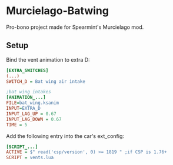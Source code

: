 # Murcielago-Batwing

Pro-bono project made for Spearmint's Murcielago mod.

## Setup 

Bind the vent animation to extra D:

```ini
[EXTRA_SWITCHES]
(...)
SWITCH_D = Bat wing air intake
```

```ini
;bat wing intakes
[ANIMATION_...]
FILE=bat_wing.ksanim
INPUT=EXTRA_D
INPUT_LAG_UP = 0.67
INPUT_LAG_DOWN = 0.67
TIME = 5
```

Add the following entry into the car's ext_config:

```ini
[SCRIPT_...]
ACTIVE = $" read('csp/version', 0) >= 1819 " ;if CSP is 1.76+
SCRIPT = vents.lua
```
